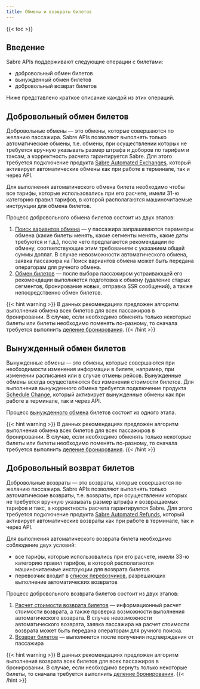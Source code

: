 ```yaml
---
title: Обмены и возвраты билетов
---
```


{{< toc >}}

## Введение

Sabre APIs поддерживают следующие операции с билетами:
- добровольный обмен билетов
- вынужденный обмен билетов
- добровольный возврат билетов

Ниже представлено краткое описание каждой из этих операций.

## Добровольный обмен билетов

Добровольные обмены — это обмены, которые совершаются по желанию пассажира. Sabre APIs позволяют выполнять только автоматические обмены, т.е. обмены, при осуществлении которых не требуется вручную указывать размер штрафа и доборов по тарифам и таксам, а корректность расчета гарантируется Sabre. Для этого требуется подключение продукта [Sabre Automated Exchanges](https://central.sabre.com/marketplace/ccrz__ProductDetails?viewState=DetailView&cartID=5f7893ce-11cd-4224-8c17-b11efdefd80f&portalUser=&store=&effectiveAccount=0011C00002UJOAdQAP&cclcl=en_US&sku=SVQREX), который активирует автоматические обмены как при работе в терминале, так и через API.

Для выполнения автоматического обмена билета необходимо чтобы все тарифы, которые использовались при его расчете, имели 31-ю категорию правил тарифов, в которой располагаются машиночитаемые инструкции для обмена билетов.

Процесс добровольного обмена билетов состоит из двух этапов:
1. [Поиск вариантов обмена](shop-exchange-ticket.html) — у пассажира запрашиваются параметры обмена (какие билеты менять, какие сегменты менять, какие даты требуются и т.д.), после чего предлагаются рекомендации по обмену, соответствующие этим требованиям с указанием общей суммы доплат. В случае невозможности автоматического обмена, заявка пассажира на Поиск вариантов обмена может быть передана операторам для ручного обмена.
2. [Обмен билетов](exchange-ticket.html) — после выбора пассажиром устраивающей его рекомендации выполняется подготовка к обмену (удаление старых сегментов, бронирование новых, отправка SSR сообщений), а также непосредственно обмен билетов.

{{< hint warning >}}
В данных рекомендациях предложен алгоритм выполнения обмена всех билетов для всех пассажиров в бронировании. В случае, если необходимо обменять только некоторые билеты или билеты необходимо поменять по-разному, то сначала требуется выполнить [деление бронирования](split-booking.html).
{{< /hint >}}

## Вынужденный обмен билетов

Вынужденные обмены — это обмены, которые совершаются при необходимости изменения информации в билете, например, при изменении расписания или в случае отмены рейсов. Вынужденные обмены всегда осуществляются без изменения стоимости билетов. Для выполнения вынужденного обмена требуется подключение продукта [Schedule Change](https://central.sabre.com/marketplace/ccrz__ProductDetails?sku=SVSCDCHNG), который активирует вынужденные обмены как при работе в терминале, так и через API.

Процесс [вынужденного обмена](involuntary-exchange-ticket.html) билетов состоит из одного этапа.

{{< hint warning >}}
В данных рекомендациях предложен алгоритм выполнения обмена всех билетов для всех пассажиров в бронировании. В случае, если необходимо обменять только некоторые билеты или билеты необходимо поменять по-разному, то сначала требуется выполнить [деление бронирования](split-booking.html).
{{< /hint >}}

## Добровольный возврат билетов

Добровольные возвраты — это возвраты, которые совершаются по желанию пассажира. Sabre APIs позволяют выполнять только автоматические возвраты, т.е. возвраты, при осуществлении которых не требуется вручную указывать размер штрафа и возвращаемых тарифов и такс, а корректность расчета гарантируется Sabre. Для этого требуется подключение продукта [Sabre Automated Refunds](https://central.sabre.com/marketplace/ccrz__ProductDetails?sku=AUTOMATED%20REFUNDS), который активирует автоматические возвраты как при работе в терминале, так и через API.

Для выполнения автоматического возврата билета необходимо соблюдение двух условий:
- все тарифы, которые использовались при его расчете, имели 33-ю категорию правил тарифов, в которой располагаются машиночитаемые инструкции для возврата билетов
- перевозчик входит в [список перевозчиков](https://central.sabre.com/s/article/list-of-carriers-who-participate-in-automated-refunds---category-33), разрешающих выполнение автоматических возвратов

Процесс добровольного возврата билетов состоит из двух этапов:
1. [Расчет стоимости возврата билетов](price-refund-ticket.html) — информационный расчет стоимости возврата, а также проверка возможности выполнения автоматического возврата.  В случае невозможности автоматического возврата, заявка пассажира на расчет стоимости возврата может быть передана операторам для ручного поиска.
2. [Возврат билетов](refund-ticket.html) — выполняется после получения подтверждения от пассажира

{{< hint warning >}}
В данных рекомендациях предложен алгоритм выполнения возврата всех билетов для всех пассажиров в бронировании. В случае, если необходимо вернуть только некоторые билеты, то сначала требуется выполнить [деление бронирования](split-booking.html).
{{< /hint >}}
